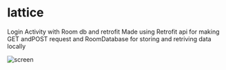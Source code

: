 # lattice
Login Activity with Room db and retrofit
Made using Retrofit api for making GET andPOST request and RoomDatabase for storing and retriving data locally


![screen](https://user-images.githubusercontent.com/20511163/41386702-6d9efd74-6fa0-11e8-829f-8a96fb9acb07.png)
